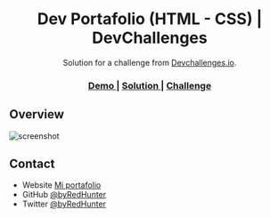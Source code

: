 <h1 align="center">Dev Portafolio (HTML - CSS) | DevChallenges</h1>

<div align="center">
   Solution for a challenge from  <a href="http://devchallenges.io" target="_blank">Devchallenges.io</a>.
</div>

<div align="center">
  <h3>
    <a href="https://byredhunter.github.io/dev-portafolio/">
      Demo
    </a>
    <span> | </span>
    <a href="https://devchallenges.io/solutions/SyMliJff4okB8gZehsFT">
      Solution
    </a>
    <span> | </span>
    <a href="https://devchallenges.io/challenges/5ZnOYsSXM24JWnCsNFlt">
      Challenge
    </a>
  </h3>
</div>

<!-- OVERVIEW -->

## Overview

![screenshot](https://repository-images.githubusercontent.com/357366758/41344180-9bbd-11eb-8e74-7ce6630da97d)


## Contact

- Website [Mi portafolio](http://jhonnyquispe.netlify.app/)
- GitHub [@byRedHunter](https://github.com/byRedHunter)
- Twitter [@byRedHunter](https://twitter.com/byRedHunter)